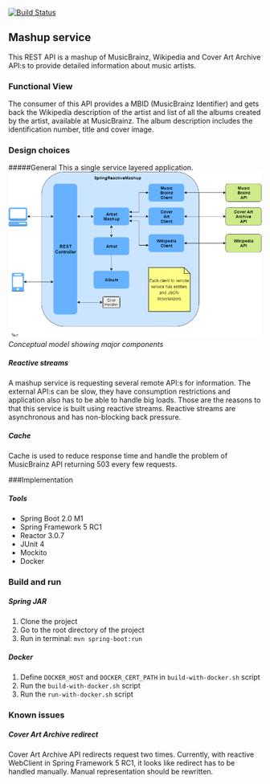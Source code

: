 [![Build Status](https://travis-ci.org/WolfAlexander/SpringReactiveMashup.svg?branch=master)](https://travis-ci.org/WolfAlexander/SpringReactiveMashup)

## Mashup service
This REST API is a mashup of MusicBrainz, Wikipedia and Cover Art Archive API:s to provide detailed
information about music artists.

### Functional View
 The consumer of this API provides a MBID (MusicBrainz Identifier) and gets back 
 the Wikipedia description of the artist and list of all the albums created by the 
 artist, available at MusicBrainz. The album description includes the identification
 number, title and cover image.
 
### Design choices
#####General
This a single service layered application.
![Conceptual model](/docs/SpringReaciveMashup.png)
*Conceptual model showing major components*

##### Reactive streams
A mashup service is requesting several remote API:s for information. The external API:s 
can be slow, they have consumption restrictions and application also has to be able to handle big loads. Those are the reasons to that
this service is built using reactive streams. Reactive streams are asynchronous and has non-blocking back pressure.

##### Cache
Cache is used to reduce response time and handle the problem of MusicBrainz API returning 503 every few requests.
 
###Implementation

 ##### Tools
 * Spring Boot 2.0 M1
 * Spring Framework 5 RC1
 * Reactor 3.0.7
 * JUnit 4
 * Mockito
 * Docker
 
 ### Build and run
 ##### Spring JAR
 1. Clone the project
 2. Go to the root directory of the project
 3. Run in terminal: <code>mvn spring-boot:run</code>
 
 ##### Docker
 1. Define <code>DOCKER_HOST</code> and <code>DOCKER_CERT_PATH</code> in <code>build-with-docker.sh</code> script
 2. Run the <code>build-with-docker.sh</code> script
 3. Run the <code>run-with-docker.sh</code> script
 
 ### Known issues
 ##### Cover Art Archive redirect
 Cover Art Archive API redirects request two times. Currently, with reactive WebClient in Spring Framework 5 RC1, it
 looks like redirect has to be handled manually. Manual representation should be rewritten.